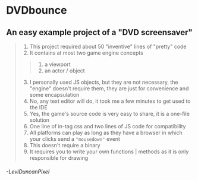 # DVDbounce

## An easy example project of a "DVD screensaver"

> 1. This project required about 50 "inventive" lines of "pretty" code
> 2. It contains at most two game engine concepts
>>    1. a viewport
> >   2. an actor / object
> 3. I personally used JS objects, but they are not necessary, the "engine" doesn't require them, they are just for convenience and some encapsulation 
> 4. No, any text editor will do, it took me a few minutes to get used to the IDE
> 5. Yes, the game's source code is very easy to share, it is a one-file solution
> 6. One line of in-tag css and two lines of JS code for compatibility
> 7. All platforms can play as long as they have a browser in which your clicks send a `"mousedown"` event
> 8. This doesn't require a binary
> 9. It requires you to write your own functions | methods as it is only responsible for drawing

###### -LeviDuncanPixel
